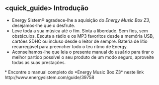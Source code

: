 ## <quick_guide> Introdução

* Energy Sistem® agradece-lhe a aquisição do *Energy Music Box Z3*, desejamos-lhe que o desfrute.
* Leve toda a sua música até o fim. Sinta a liberdade. Sem fios, sem obstáculos. Escuta a rádio e os MP3 favoritos desde a memória USB, cartões SDHC ou incluso desde o leitor de sempre. Batería de lítio recarregável para preencher todo o teu ritmo de Energy.
* Aconselhamos-lhe que leia o presente manual do usuário para tirar o melhor partido possível o seu produto de um modo seguro, aproveite todas as suas prestações.
<unique>
* Encontre o manual completo do *Energy Music Box Z3* neste link http://www.energysistem.com/guide/39758 </unique> </quick_guide>
